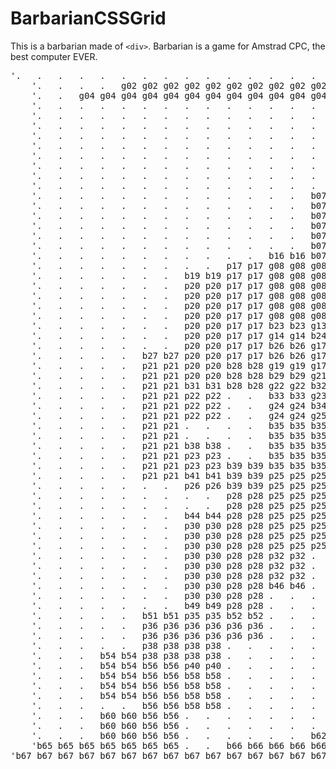 # BarbarianCSSGrid
This is a barbarian made of ```<div>```.
Barbarian is a game for Amstrad CPC, the best computer EVER.
<br>
<pre>'.   .   .   .   .   .   .   .   .   .   .   .   .   .   .   .   .   .   .   .   .   .   .   .   .   g01 g01 .   .   .   .   .   .   .   .   '
	'.   .   .   .   g02 g02 g02 g02 g02 g02 g02 g02 g02 g02 g02 g02 g02 g02 g02 g02 g02 g02 g02 g02 g02 g01 g01 p01 p01 p01 p01 .   .   g03 g03 '
	'.   .   g04 g04 g04 g04 g04 g04 g04 g04 g04 g04 g04 g04 g04 g04 g04 g04 g04 g04 g04 g04 g04 g04 g04 g01 g01 p01 p01 p01 p01 g05 g05 g03 g03 '
	'.   .   .   .   .   .   .   .   .   .   .   .   .   .   .   .   .   .   .   .   .   .   .   .   .   g01 g01 p01 p01 p01 p01 .   .   g03 g03 '
	'.   .   .   .   .   .   .   .   .   .   .   .   .   .   .   .   .   .   .   .   .   .   .   .   .   .   .   b01 b01 p02 p02 .   .   .   .   '
	'.   .   .   .   .   .   .   .   .   .   .   .   .   .   .   .   .   .   .   .   .   .   .   .   .   .   .   .   .   p02 p02 .   .   .   .   '
	'.   .   .   .   .   .   .   .   .   .   .   .   .   .   .   .   .   .   .   .   .   .   .   .   .   .   .   p03 p03 p02 p02 .   .   .   .   '
	'.   .   .   .   .   .   .   .   .   .   .   .   .   .   .   .   .   b02 b02 .   .   .   .   .   .   .   .   p03 p03 p02 p02 .   .   .   .   '
	'.   .   .   .   .   .   .   .   .   .   .   .   .   .   .   b03 b03 b03 b03 b03 b03 .   .   .   .   .   .   b04 b04 p02 p02 .   .   .   .   '
	'.   .   .   .   .   .   .   .   .   .   .   .   .   .   .   b05 b05 p04 p04 b06 b06 .   .   .   .   p05 p05 p05 p05 p02 p02 .   .   .   .   '
	'.   .   .   .   .   .   .   .   .   .   .   .   .   .   .   g06 g06 g06 g06 g06 g06 .   .   .   .   p05 p05 p05 p05 p02 p02 .   .   .   .   '
	'.   .   .   .   .   .   .   .   .   .   .   .   .   .   .   p06 p06 p06 p06 p06 p06 .   .   .   .   p05 p05 p05 p05 .   .   .   .   .   .   '
	'.   .   .   .   .   .   .   .   .   .   .   .   .   b07 b07 b08 b08 p07 p07 b09 b09 b09 b09 b09 b09 p05 p05 p05 p05 .   .   .   .   .   .   '
	'.   .   .   .   .   .   .   .   .   .   .   .   .   b07 b07 p08 p08 p08 p08 p08 p08 b10 b10 p09 p09 p05 p05 p05 p05 .   .   .   .   .   .   '
	'.   .   .   .   .   .   .   .   .   .   .   .   .   b07 b07 p08 p08 p08 p08 p08 p08 b10 b10 p09 p09 p05 p05 p05 p05 .   .   .   .   .   .   '
	'.   .   .   .   .   .   .   .   .   .   .   .   .   b07 b07 p10 p10 b11 b11 p11 p11 b10 b10 p09 p09 p05 p05 p05 p05 .   .   .   .   .   .   '
	'.   .   .   .   .   .   .   .   .   .   .   .   .   b07 b07 b12 b12 p12 p12 b13 b13 b10 b10 p09 p09 p13 p13 .   .   .   .   .   .   .   .   '
	'.   .   .   .   .   .   .   .   .   .   .   .   .   b07 b07 p14 p14 b14 b14 b13 b13 b10 b10 b15 b15 p13 p13 .   .   .   .   .   .   .   .   '
	'.   .   .   .   .   .   .   .   .   .   .   b16 b16 b07 b07 p14 p14 p15 p15 b13 b13 g07 g07 p16 p16 p13 p13 .   .   .   .   .   .   .   .   '
	'.   .   .   .   .   .   .   .   .   p17 p17 g08 g08 g08 g08 b17 b17 p15 p15 b13 b13 g07 g07 b18 b18 p13 p13 .   .   .   .   .   .   .   .   '
	'.   .   .   .   .   .   .   b19 b19 p17 p17 g08 g08 g08 g08 p18 p18 p18 p18 p18 p18 g07 g07 p19 p19 .   .   .   .   .   .   .   .   .   .   '
	'.   .   .   .   .   .   .   p20 p20 p17 p17 g08 g08 g08 g08 g09 g09 b20 b20 g10 g10 g10 g10 p19 p19 .   .   .   .   .   .   .   .   .   .   '
	'.   .   .   .   .   .   .   p20 p20 p17 p17 g08 g08 g08 g08 g09 g09 g11 g11 g10 g10 g10 g10 b21 b21 .   .   .   .   .   .   .   .   .   .   '
	'.   .   .   .   .   .   .   p20 p20 p17 p17 g08 g08 g08 g08 g09 g09 g11 g11 g10 g10 g10 g10 g12 g12 .   .   .   .   .   .   .   .   .   .   '
	'.   .   .   .   .   .   .   p20 p20 p17 p17 g08 g08 g08 g08 g09 g09 g11 g11 g10 g10 g10 g10 b22 b22 .   .   .   .   .   .   .   .   .   .   '
	'.   .   .   .   .   .   .   p20 p20 p17 p17 b23 b23 g13 g13 g09 g09 g11 g11 g10 g10 g10 g10 b22 b22 .   .   .   .   .   .   .   .   .   .   '
	'.   .   .   .   .   .   .   p20 p20 p17 p17 g14 g14 b24 b24 b24 b24 g15 g15 g15 g15 b25 b25 g16 g16 .   .   .   .   .   .   .   .   .   .   '
	'.   .   .   .   .   .   .   p20 p20 p17 p17 b26 b26 g17 g17 g17 g17 g15 g15 g15 g15 g18 g18 g18 g18 .   .   .   .   .   .   .   .   .   .   '
	'.   .   .   .   .   b27 b27 p20 p20 p17 p17 b26 b26 g17 g17 g17 g17 g15 g15 g15 g15 g18 g18 g18 g18 .   .   .   .   .   .   .   .   .   .   '
	'.   .   .   .   .   p21 p21 p20 p20 b28 b28 g19 g19 g17 g17 g17 g17 g15 g15 g15 g15 g18 g18 g18 g18 .   .   .   .   .   .   .   .   .   .   '
	'.   .   .   .   .   p21 p21 p20 p20 b28 b28 b29 b29 g21 g21 g20 g20 g20 g20 g20 g20 g20 g20 b30 b30 .   .   .   .   .   .   .   .   .   .   '
	'.   .   .   .   .   p21 p21 b31 b31 b28 b28 g22 g22 b32 b32 g20 g20 g20 g20 g20 g20 g20 g20 .   .   .   .   .   .   .   .   .   .   .   .   '
	'.   .   .   .   .   p21 p21 p22 p22 .   .   b33 b33 g23 g23 g20 g20 g20 g20 g20 g20 g20 g20 .   .   .   .   .   .   .   .   .   .   .   .   '
	'.   .   .   .   .   p21 p21 p22 p22 .   .   g24 g24 b34 b34 g20 g20 g20 g20 g20 g20 g20 g20 .   .   .   .   .   .   .   .   .   .   .   .   '
	'.   .   .   .   .   p21 p21 p22 p22 .   .   g24 g24 g25 g25 g20 g20 g20 g20 g20 g20 g20 g20 .   .   .   .   .   .   .   .   .   .   .   .   '
	'.   .   .   .   .   p21 p21 .   .   .   .   b35 b35 b35 b35 g26 g26 g26 g26 g26 g26 b36 b36 .   .   .   .   .   .   .   .   .   .   .   .   '
	'.   .   .   .   .   p21 p21 .   .   .   .   b35 b35 b35 b35 b37 b37 b37 b37 b37 b37 b36 b36 .   .   .   .   .   .   .   .   .   .   .   .   '
	'.   .   .   .   .   p21 p21 b38 b38 .   .   b35 b35 b35 b35 b37 b37 b37 b37 b37 b37 b36 b36 .   .   .   .   .   .   .   .   .   .   .   .   '
	'.   .   .   .   .   p21 p21 p23 p23 .   .   b35 b35 b35 b35 b37 b37 b37 b37 b37 b37 b36 b36 b40 b40 .   .   .   .   .   .   .   .   .   .   '
	'.   .   .   .   .   p21 p21 p23 p23 b39 b39 b35 b35 b35 b35 b37 b37 b37 b37 b37 b37 p24 p24 p24 p24 .   .   .   .   .   .   .   .   .   .   '
	'.   .   .   .   .   p21 p21 b41 b41 b39 b39 p25 p25 p25 p25 b37 b37 b37 b37 b37 b37 p24 p24 p24 p24 .   .   .   .   .   .   .   .   .   .   '
	'.   .   .   .   .   .   .   p26 p26 b39 b39 p25 p25 p25 p25 b42 b42 b42 b42 p27 p27 p24 p24 p24 p24 .   .   .   .   .   .   .   .   .   .   '
	'.   .   .   .   .   .   .   .   .   p28 p28 p25 p25 p25 p25 p29 p29 b43 b43 p27 p27 p24 p24 p24 p24 .   .   .   .   .   .   .   .   .   .   '
	'.   .   .   .   .   .   .   .   .   p28 p28 p25 p25 p25 p25 p29 p29 .   .   p27 p27 p24 p24 p24 p24 .   .   .   .   .   .   .   .   .   .   '
	'.   .   .   .   .   .   .   b44 b44 p28 p28 p25 p25 p25 p25 .   .   .   .   p27 p27 p24 p24 p24 p24 .   .   .   .   .   .   .   .   .   .   '
	'.   .   .   .   .   .   .   p30 p30 p28 p28 p25 p25 p25 p25 .   .   .   .   p27 p27 p24 p24 p24 p24 p31 p31 .   .   .   .   .   .   .   .   '
	'.   .   .   .   .   .   .   p30 p30 p28 p28 p25 p25 p25 p25 .   .   .   .   p27 p27 p24 p24 p24 p24 p31 p31 .   .   .   .   .   .   .   .   '
	'.   .   .   .   .   .   .   p30 p30 p28 p28 p25 p25 p25 p25 .   .   .   .   b45 b45 p24 p24 p24 p24 p31 p31 .   .   .   .   .   .   .   .   '
	'.   .   .   .   .   .   .   p30 p30 p28 p28 p32 p32 .   .   .   .   .   .   .   .   p24 p24 p24 p24 p31 p31 .   .   .   .   .   .   .   .   '
	'.   .   .   .   .   .   .   p30 p30 p28 p28 p32 p32 .   .   .   .   .   .   .   .   p24 p24 p24 p24 p31 p31 .   .   .   .   .   .   .   .   '
	'.   .   .   .   .   .   .   p30 p30 p28 p28 p32 p32 .   .   .   .   .   .   .   .   p24 p24 p24 p24 p31 p31 .   .   .   .   .   .   .   .   '
	'.   .   .   .   .   .   .   p30 p30 p28 p28 b46 b46 .   .   .   .   .   .   .   .   b47 b47 p33 p33 p31 p31 .   .   .   .   .   .   .   .   '
	'.   .   .   .   .   .   .   p30 p30 p28 p28 .   .   .   .   .   .   .   .   .   .   b47 b47 p33 p33 b48 b48 .   .   .   .   .   .   .   .   '
	'.   .   .   .   .   .   .   b49 b49 p28 p28 .   .   .   .   .   .   .   .   .   .   .   .   b50 b50 p34 p34 .   .   .   .   .   .   .   .   '
	'.   .   .   .   .   b51 b51 p35 p35 b52 b52 .   .   .   .   .   .   .   .   .   .   .   .   b50 b50 p34 p34 .   .   .   .   .   .   .   .   '
	'.   .   .   .   .   p36 p36 p36 p36 p36 p36 .   .   .   .   .   .   .   .   .   .   .   .   p37 p37 p37 p37 p37 p37 .   .   .   .   .   .   '
	'.   .   .   .   .   p36 p36 p36 p36 p36 p36 .   .   .   .   .   .   .   .   .   .   .   .   p37 p37 p37 p37 p37 p37 .   .   .   .   .   .   '
	'.   .   .   .   .   p38 p38 p38 p38 .   .   .   .   .   .   .   .   .   .   .   .   .   .   p37 p37 p37 p37 p37 p37 b59 b59 .   .   .   .   '
	'.   .   .   b54 b54 p38 p38 p38 p38 .   .   .   .   .   .   .   .   .   .   .   .   .   .   b55 b55 p39 p39 b53 b53 b59 b59 .   .   .   .   '
	'.   .   .   b54 b54 b56 b56 p40 p40 .   .   .   .   .   .   .   .   .   .   .   .   .   .   b55 b55 b57 b57 b53 b53 b59 b59 .   .   .   .   '
	'.   .   .   b54 b54 b56 b56 b58 b58 .   .   .   .   .   .   .   .   .   .   .   .   .   .   b55 b55 b57 b57 b53 b53 b59 b59 .   .   .   .   '
	'.   .   .   b54 b54 b56 b56 b58 b58 .   .   .   .   .   .   .   .   .   .   .   .   .   .   .   .   b57 b57 b53 b53 .   .   .   .   .   .   '
	'.   .   .   b54 b54 b56 b56 b58 b58 .   .   .   .   .   .   .   .   .   .   .   .   .   .   .   .   b57 b57 b53 b53 .   .   .   .   .   .   '
	'.   .   .   .   .   b56 b56 b58 b58 .   .   .   .   .   .   .   .   .   .   .   .   .   .   .   .   b57 b57 b53 b53 .   .   .   .   .   .   '
	'.   .   .   b60 b60 b56 b56 .   .   .   .   .   .   .   .   .   .   .   .   .   .   .   .   .   .   b57 b57 b53 b53 .   .   .   .   .   .   '
	'.   .   .   b60 b60 b56 b56 .   .   .   .   .   .   .   .   .   .   .   .   .   .   .   .   .   .   .   .   b53 b53 b61 b61 .   .   .   .   '
	'.   .   .   b60 b60 b56 b56 .   .   .   .   .   .   b62 b62 b62 b62 b62 b62 b62 b62 b62 b62 .   .   b63 b63 b53 b53 b61 b61 b64 .   .   .   '
	'b65 b65 b65 b65 b65 b65 b65 .   .   b66 b66 b66 b66 b66 b66 b66 b66 b66 b66 b66 b66 b66 b66 b66 b66 b66 b66 b66 b66 b66 b66 b66 b66 b66 b66 '
'b67 b67 b67 b67 b67 b67 b67 b67 b67 b67 b67 b67 b67 b67 b67 .   .   .   .   .   .   .   .   .   .   .   .   .   .   .   .   .   .   .   .   '</pre>
